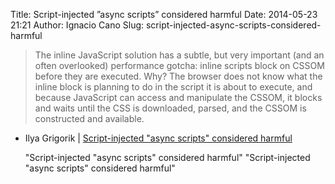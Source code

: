 Title: Script-injected ”async scripts” considered harmful
Date: 2014-05-23 21:21
Author: Ignacio Cano
Slug: script-injected-async-scripts-considered-harmful

> The inline JavaScript solution has a subtle, but very important (and
> an often overlooked) performance gotcha: inline scripts block on CSSOM
> before they are executed. Why? The browser does not know what the
> inline block is planning to do in the script it is about to execute,
> and because JavaScript can access and manipulate the CSSOM, it blocks
> and waits until the CSS is downloaded, parsed, and the CSSOM is
> constructed and available.

- Ilya Grigorik | [Script-injected "async scripts" considered harmful][]

  [Script-injected "async scripts" considered harmful]: https://www.igvita.com/2014/05/20/script-injected-async-scripts-considered-harmful/
    "Script-injected "async scripts" considered harmful"
    "Script-injected "async scripts" considered harmful"
